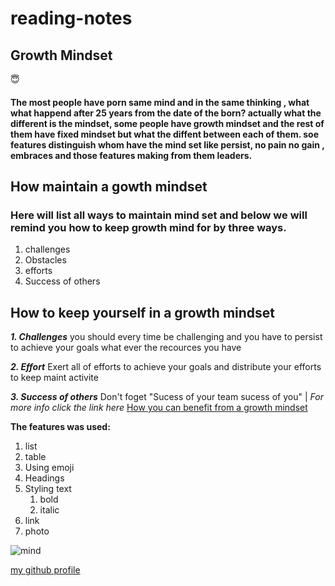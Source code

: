 # reading-notes

## Growth Mindset 

:innocent:

#### The most people have porn same mind and in the same thinking , what what happend after 25 years from the date of the born? actually what the different is the mindset, some people have growth mindset and the rest of them have fixed mindset but what the diffent between each of them. soe features distinguish whom have the mind set like persist, no pain no gain , embraces and those features making from them leaders.

## How maintain a gowth mindset 
### Here will list all ways to maintain mind set and below we will remind you how to keep growth mind for by three ways.

1. challenges
2. Obstacles
3. efforts
4. Success of others 



## How to keep yourself in a growth mindset

***1. Challenges***
you should every time be challenging and you have to persist to achieve your goals what ever the recources you have 

***2. Effort***
Exert all of efforts to achieve your goals and distribute your efforts to keep maint activite

***3. Success of others***
Don't foget "Sucess of your team sucess of you"                                                               |
*For more info click the link here*
[How you can benefit from a growth mindset](https://www.atlassian.com/blog/inside-atlassian/growth-mindset)


**The features was used:**

1. list
2. table
3. Using emoji
4. Headings
5. Styling text
   1. bold
   2. italic
6. link
7. photo


![mind](https://www.sodapdf.com/blog/wp-content/uploads/2019/10/mind-mapping-software-1280x720.jpg)

[my github profile](https://github.com/baraaAlosaily) 


